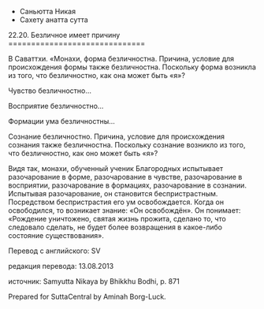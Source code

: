 









* Саньютта Никая
* Сахету анатта сутта


22\.20\. Безличное имеет причину
\=\=\=\=\=\=\=\=\=\=\=\=\=\=\=\=\=\=\=\=\=\=\=\=\=\=\=\=\=\=



В Саваттхи\. «Монахи, форма безличностна\. Причина, условие для происхождения формы также безличностна\. Поскольку форма возникла из того, что безличностно, как она может быть «я»?


Чувство безличностно…


Восприятие безличностно…


Формации ума безличностны…


Сознание безличностно\. Причина, условие для происхождения сознания также безличностна\. Поскольку сознание возникло из того, что безличностно, как оно может быть «я»?


Видя так, монахи, обученный ученик Благородных испытывает разочарование в форме, разочарование в чувстве, разочарование в восприятии, разочарование в формациях, разочарование в сознании\. Испытывая разочарование, он становится беспристрастным\. Посредством беспристрастия его ум освобождается\. Когда он освободился, то возникает знание: «Он освобождён»\. Он понимает: «Рождение уничтожено, святая жизнь прожита, сделано то, что следовало сделать, не будет более возвращения в какое\-либо состояние существования»\.



Перевод с английского: SV


редакция перевода: 13\.08\.2013


источник: Samyutta Nikaya by Bhikkhu Bodhi, p\. 871


Prepared for SuttaCentral by Aminah Borg\-Luck\.






